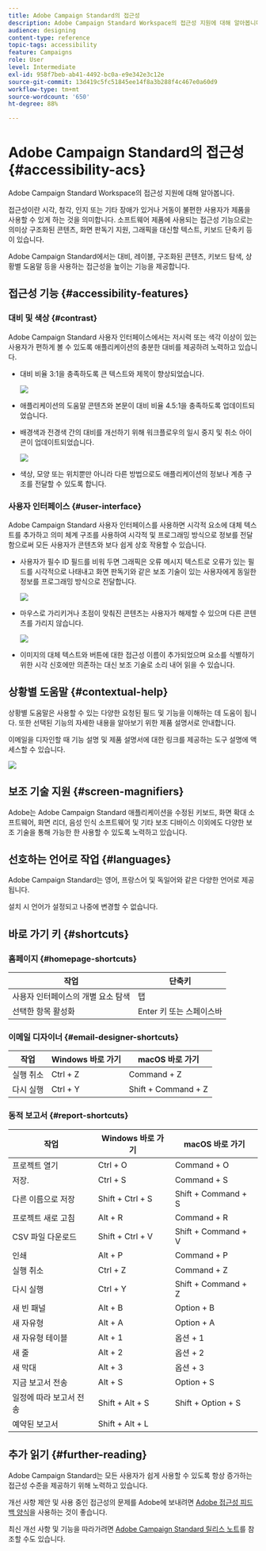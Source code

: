 ```yaml
---
title: Adobe Campaign Standard의 접근성
description: Adobe Campaign Standard Workspace의 접근성 지원에 대해 알아봅니다.
audience: designing
content-type: reference
topic-tags: accessibility
feature: Campaigns
role: User
level: Intermediate
exl-id: 958f7beb-ab41-4492-bc0a-e9e342e3c12e
source-git-commit: 13d419c5fc51845ee14f8a3b288f4c467e0a60d9
workflow-type: tm+mt
source-wordcount: '650'
ht-degree: 88%

---
```


# Adobe Campaign Standard의 접근성 {#accessibility-acs}

Adobe Campaign Standard Workspace의 접근성 지원에 대해 알아봅니다.

접근성이란 시각, 청각, 인지 또는 기타 장애가 있거나 거동이 불편한 사용자가 제품을 사용할 수 있게 하는 것을 의미합니다. 소프트웨어 제품에 사용되는 접근성 기능으로는 의미상 구조화된 콘텐츠, 화면 판독기 지원, 그래픽을 대신할 텍스트, 키보드 단축키 등이 있습니다.

Adobe Campaign Standard에서는 대비, 레이블, 구조화된 콘텐츠, 키보드 탐색, 상황별 도움말 등을 사용하는 접근성을 높이는 기능을 제공합니다.

## 접근성 기능 {#accessibility-features}

### 대비 및 색상 {#contrast}

Adobe Campaign Standard 사용자 인터페이스에서는 저시력 또는 색각 이상이 있는 사용자가 편하게 볼 수 있도록 애플리케이션의 충분한 대비를 제공하려 노력하고 있습니다.

* 대비 비율 3:1을 충족하도록 큰 텍스트와 제목이 향상되었습니다.

   ![](assets/accessibility_2.png)

* 애플리케이션의 도움말 콘텐츠와 본문이 대비 비율 4.5:1을 충족하도록 업데이트되었습니다.

* 배경색과 전경색 간의 대비를 개선하기 위해 워크플로우의 일시 중지 및 취소 아이콘이 업데이트되었습니다.

   ![](assets/accessibility_1.png)

* 색상, 모양 또는 위치뿐만 아니라 다른 방법으로도 애플리케이션의 정보나 계층 구조를 전달할 수 있도록 합니다.

### 사용자 인터페이스 {#user-interface}

Adobe Campaign Standard 사용자 인터페이스를 사용하면 시각적 요소에 대체 텍스트를 추가하고 의미 체계 구조를 사용하여 시각적 및 프로그래밍 방식으로 정보를 전달함으로써 모든 사용자가 콘텐츠와 보다 쉽게 상호 작용할 수 있습니다.

* 사용자가 필수 ID 필드를 비워 두면 그래픽은 오류 메시지 텍스트로 오류가 있는 필드를 시각적으로 나태내고 화면 판독기와 같은 보조 기술이 있는 사용자에게 동일한 정보를 프로그래밍 방식으로 전달합니다.

   ![](assets/accessibility_3.png)

* 마우스로 가리키거나 초점이 맞춰진 콘텐츠는 사용자가 해제할 수 있으며 다른 콘텐츠를 가리지 않습니다.

   ![](assets/accessibility_4.png)

* 이미지의 대체 텍스트와 버튼에 대한 접근성 이름이 추가되었으며 요소를 식별하기 위한 시각 신호에만 의존하는 대신 보조 기술로 소리 내어 읽을 수 있습니다.

<!--
### Create responsive resize for multiple devices {#resize-devices}

When designing for multiple devices and platforms, it's important to create a seamless experience for screen sizes across mobile and desktop resolutions.

Adobe Campaign Standard allows you to design and test emails and push notifications on different devices such as: iPhone, Android devices, iPad, Android tablet and desktop.

![](assets/accessibility_6.png)
-->

## 상황별 도움말 {#contextual-help}

상황별 도움말은 사용할 수 있는 다양한 요청된 필드 및 기능을 이해하는 데 도움이 됩니다. 또한 선택된 기능의 자세한 내용을 알아보기 위한 제품 설명서로 안내합니다.

이메일을 디자인할 때 기능 설명 및 제품 설명서에 대한 링크를 제공하는 도구 설명에 액세스할 수 있습니다.

![](assets/accessibility_7.png)

## 보조 기술 지원 {#screen-magnifiers}

Adobe는 Adobe Campaign Standard 애플리케이션을 수정된 키보드, 화면 확대 소프트웨어, 화면 리더, 음성 인식 소프트웨어 및 기타 보조 디바이스 이외에도 다양한 보조 기술을 통해 가능한 한 사용할 수 있도록 노력하고 있습니다.

## 선호하는 언어로 작업 {#languages}

Adobe Campaign Standard는 영어, 프랑스어 및 독일어와 같은 다양한 언어로 제공됩니다.

설치 시 언어가 설정되고 나중에 변경할 수 없습니다.

## 바로 가기 키 {#shortcuts}

### 홈페이지 {#homepage-shortcuts}

| 작업 | 단축키 |
| --- | --- |
| 사용자 인터페이스의 개별 요소 탐색 | 탭 |
| 선택한 항목 활성화 | Enter 키 또는 스페이스바 |

### 이메일 디자이너 {#email-designer-shortcuts}

| 작업 | Windows 바로 가기 | macOS 바로 가기 |
| --- | --- | --- |
| 실행 취소 | Ctrl + Z | Command + Z |
| 다시 실행 | Ctrl + Y | Shift + Command + Z |

### 동적 보고서 {#report-shortcuts}

| 작업 | Windows 바로 가기 | macOS 바로 가기 |
| --- | --- | --- |
| 프로젝트 열기 | Ctrl + O | Command + O |
| 저장. | Ctrl + S | Command + S |
| 다른 이름으로 저장 | Shift + Ctrl + S | Shift + Command + S |
| 프로젝트 새로 고침 | Alt + R | Command + R |
| CSV 파일 다운로드 | Shift + Ctrl + V | Shift + Command + V |
| 인쇄 | Alt + P | Command + P |
| 실행 취소 | Ctrl + Z | Command + Z |
| 다시 실행 | Ctrl + Y | Shift + Command + Z |
| 새 빈 패널 | Alt + B | Option + B |
| 새 자유형 | Alt + A | Option + A |
| 새 자유형 테이블 | Alt + 1 | 옵션 + 1 |
| 새 줄 | Alt + 2 | 옵션 + 2 |
| 새 막대 | Alt + 3 | 옵션 + 3 |
| 지금 보고서 전송 | Alt + S | Option + S |
| 일정에 따라 보고서 전송 | Shift + Alt + S | Shift + Option + S |
| 예약된 보고서 | Shift + Alt + L | <!-- Should be 'Shift + Option + L ' but does not work on Mac --> |

## 추가 읽기 {#further-reading}

Adobe Campaign Standard는 모든 사용자가 쉽게 사용할 수 있도록 항상 증가하는 접근성 수준을 제공하기 위해 노력하고 있습니다.

개선 사항 제안 및 사용 중인 접근성의 문제를 Adobe에 보내려면 [Adobe 접근성 피드백 양식](https://www.adobe.com/accessibility/feedback.html)을 사용하는 것이 좋습니다.

최신 개선 사항 및 기능을 따라가려면 [Adobe Campaign Standard 릴리스 노트](https://experienceleague.adobe.com/docs/campaign-standard/using/release-notes/release-notes.html?lang=ko#release-notes)를 참조할 수도 있습니다.
